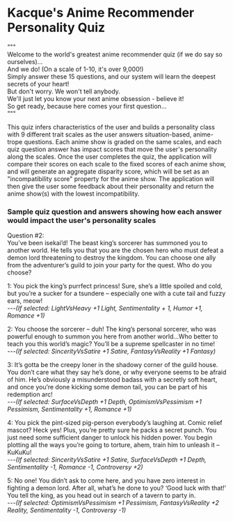 # Kacque's Anime Recommender Personality Quiz

"""  
Welcome to the world's greatest anime recommender quiz (if we do say so ourselves)...  
And we do! (On a scale of 1-10, it's over 9,000!)  
Simply answer these 15 questions, and our system will learn the deepest secrets of your heart!  
But don't worry. We won't tell anybody.   
We'll just let you know your next anime obsession - believe it!  
So get ready, because here comes your first question...  
"""

This quiz infers characteristics of the user and builds a personality class with 9 different trait scales as the user answers situation-based, anime-trope questions. Each anime show is graded on the same scales, and each quiz question answer has impact scores that move the user's personality along the scales. Once the user completes the quiz, the application will compare their scores on each scale to the fixed scores of each anime show, and will generate an aggregate disparity score, which will be set as an "incompatibility score" property for the anime show. The application will then give the user some feedback about their personality and return the anime show(s) with the lowest incompatibility.


### Sample quiz question and answers showing how each answer would impact the user's personality scales

Question #2:  
You’ve been isekai’d! The beast king’s sorcerer has summoned you to another world. He tells you that you are the chosen hero who must defeat a demon lord threatening to destroy the kingdom. You can choose one ally from the adventurer’s guild to join your party for the quest. Who do you choose?

1: You pick the king’s purrfect princess! Sure, she’s a little spoiled and cold, but you’re a sucker for a tsundere – especially one with a cute tail and fuzzy ears, meow!  
---*(If selected: LightVsHeavy +1 Light, Sentimentality + 1, Humor +1, Romance +1)*

2: You choose the sorcerer – duh! The king’s personal sorcerer, who was powerful enough to summon you here from another world…Who better to teach you this world’s magic? You’ll be a supreme spellcaster in no time!   
---*(If selected: SincerityVsSatire +1 Satire, FantasyVsReality +1 Fantasy)*

3: It’s gotta be the creepy loner in the shadowy corner of the guild house. You don’t care what they say he’s done, or why everyone seems to be afraid of him. He’s obviously a misunderstood badass with a secretly soft heart, and once you’re done kicking some demon tail, you can be part of his redemption arc!  
---*(If selected: SurfaceVsDepth +1 Depth, OptimismVsPessimism +1 Pessimism, Sentimentality +1, Romance +1)*

4: You pick the pint-sized pig-person everybody’s laughing at. Comic relief mascot? Heck yes! Plus, you’re pretty sure he packs a secret punch. You just need some sufficient danger to unlock his hidden power. You begin plotting all the ways you’re going to torture, ahem, train him to unleash it – KuKuKu!   
---*(If selected: SincerityVsSatire +1 Satire, SurfaceVsDepth +1 Depth, Sentimentality -1, Romance -1, Controversy +2)*

5: No one! You didn’t ask to come here, and you have zero interest in fighting a demon lord. After all, what’s he done to you? ‘Good luck with that!’ You tell the king, as you head out in search of a tavern to party in.   
---*(If selected: OptimismVsPessimism +1 Pessimism, FantasyVsReality +2 Reality, Sentimentality -1, Controversy -1)*
